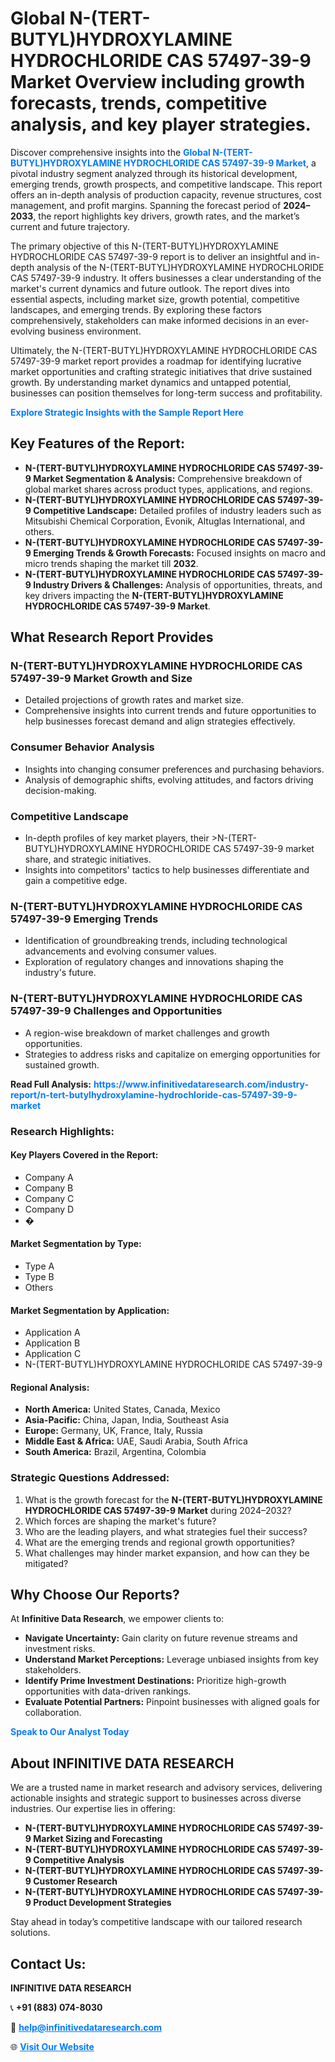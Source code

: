 <h1>Global N-(TERT-BUTYL)HYDROXYLAMINE HYDROCHLORIDE CAS 57497-39-9 Market Overview including growth forecasts, trends, competitive analysis, and key player strategies.</h1>
<p>
Discover comprehensive insights into the 
<a href="https://www.infinitivedataresearch.com/industry-report/n-tert-butylhydroxylamine-hydrochloride-cas-57497-39-9-market" rel="dofollow" style="color: #007BFF; text-decoration: none;"><strong>Global N-(TERT-BUTYL)HYDROXYLAMINE HYDROCHLORIDE CAS 57497-39-9 Market</strong></a>, a pivotal industry segment analyzed through its historical development, emerging trends, growth prospects, and competitive landscape. This report offers an in-depth analysis of production capacity, revenue structures, cost management, and profit margins. Spanning the forecast period of <strong>2024–2033</strong>, the report highlights key drivers, growth rates, and the market’s current and future trajectory.
</p>
<p>
The primary objective of this N-(TERT-BUTYL)HYDROXYLAMINE HYDROCHLORIDE CAS 57497-39-9 report is to deliver an insightful and in-depth analysis of the N-(TERT-BUTYL)HYDROXYLAMINE HYDROCHLORIDE CAS 57497-39-9 industry. It offers businesses a clear understanding of the market's current dynamics and future outlook. The report dives into essential aspects, including market size, growth potential, competitive landscapes, and emerging trends. By exploring these factors comprehensively, stakeholders can make informed decisions in an ever-evolving business environment.
</p>
<p>
Ultimately, the N-(TERT-BUTYL)HYDROXYLAMINE HYDROCHLORIDE CAS 57497-39-9 market report provides a roadmap for identifying lucrative market opportunities and crafting strategic initiatives that drive sustained growth. By understanding market dynamics and untapped potential, businesses can position themselves for long-term success and profitability.
</p>
<p>
<a href="https://www.infinitivedataresearch.com/request-sample/reportId=102624" style="color: #007BFF; text-decoration: none;"><strong>Explore Strategic Insights with the Sample Report Here</strong></a>
</p>

<h2>Key Features of the Report:</h2>
<ul>
<li><strong>N-(TERT-BUTYL)HYDROXYLAMINE HYDROCHLORIDE CAS 57497-39-9 Market Segmentation & Analysis:</strong> Comprehensive breakdown of global market shares across product types, applications, and regions.</li>
<li><strong>N-(TERT-BUTYL)HYDROXYLAMINE HYDROCHLORIDE CAS 57497-39-9 Competitive Landscape:</strong> Detailed profiles of industry leaders such as Mitsubishi Chemical Corporation, Evonik, Altuglas International, and others.</li>
<li><strong>N-(TERT-BUTYL)HYDROXYLAMINE HYDROCHLORIDE CAS 57497-39-9 Emerging Trends & Growth Forecasts:</strong> Focused insights on macro and micro trends shaping the market till <strong>2032</strong>.</li>
<li><strong>N-(TERT-BUTYL)HYDROXYLAMINE HYDROCHLORIDE CAS 57497-39-9 Industry Drivers & Challenges:</strong> Analysis of opportunities, threats, and key drivers impacting the <strong>N-(TERT-BUTYL)HYDROXYLAMINE HYDROCHLORIDE CAS 57497-39-9 Market</strong>.</li>
</ul>

<h2>What Research Report Provides</h2>
<h3>N-(TERT-BUTYL)HYDROXYLAMINE HYDROCHLORIDE CAS 57497-39-9 Market Growth and Size</h3>
<ul>
<li>Detailed projections of growth rates and market size.</li>
<li>Comprehensive insights into current trends and future opportunities to help businesses forecast demand and align strategies effectively.</li>
</ul>

<h3>Consumer Behavior Analysis</h3>
<ul>
<li>Insights into changing consumer preferences and purchasing behaviors.</li>
<li>Analysis of demographic shifts, evolving attitudes, and factors driving decision-making.</li>
</ul>

<h3>Competitive Landscape</h3>
<ul>
<li>In-depth profiles of key market players, their >N-(TERT-BUTYL)HYDROXYLAMINE HYDROCHLORIDE CAS 57497-39-9 market share, and strategic initiatives.</li>
<li>Insights into competitors' tactics to help businesses differentiate and gain a competitive edge.</li>
</ul>

<h3>N-(TERT-BUTYL)HYDROXYLAMINE HYDROCHLORIDE CAS 57497-39-9 Emerging Trends</h3>
<ul>
<li>Identification of groundbreaking trends, including technological advancements and evolving consumer values.</li>
<li>Exploration of regulatory changes and innovations shaping the industry's future.</li>
</ul>

<h3>N-(TERT-BUTYL)HYDROXYLAMINE HYDROCHLORIDE CAS 57497-39-9 Challenges and Opportunities</h3>
<ul>
<li>A region-wise breakdown of market challenges and growth opportunities.</li>
<li>Strategies to address risks and capitalize on emerging opportunities for sustained growth.</li>
</ul>
<p><strong>Read Full Analysis:</strong> <a href="https://www.infinitivedataresearch.com/industry-report/n-tert-butylhydroxylamine-hydrochloride-cas-57497-39-9-market" rel="dofollow" style="color: #007BFF; text-decoration: none;"><strong>https://www.infinitivedataresearch.com/industry-report/n-tert-butylhydroxylamine-hydrochloride-cas-57497-39-9-market</strong></a></p>
<h3>Research Highlights:</h3>
<h4>Key Players Covered in the Report:</h4>
<ul><li>Company A</li><li>Company B</li><li>Company C</li><li>Company D</li><li>�</li></ul>
<h4>Market Segmentation by Type:</h4>
<ul><li>Type A</li><li>Type B</li><li>Others</li></ul>
<h4>Market Segmentation by Application:</h4>
<ul><li>Application A</li><li>Application B</li><li>Application C</li><li>N-(TERT-BUTYL)HYDROXYLAMINE HYDROCHLORIDE CAS 57497-39-9</li></ul>

<h4>Regional Analysis:</h4>
<ul>
<li><strong>North America:</strong> United States, Canada, Mexico</li>
<li><strong>Asia-Pacific:</strong> China, Japan, India, Southeast Asia</li>
<li><strong>Europe:</strong> Germany, UK, France, Italy, Russia</li>
<li><strong>Middle East & Africa:</strong> UAE, Saudi Arabia, South Africa</li>
<li><strong>South America:</strong> Brazil, Argentina, Colombia</li>
</ul>

<h3>Strategic Questions Addressed:</h3>
<ol>
<li>What is the growth forecast for the <strong>N-(TERT-BUTYL)HYDROXYLAMINE HYDROCHLORIDE CAS 57497-39-9 Market</strong> during 2024–2032?</li>
<li>Which forces are shaping the market's future?</li>
<li>Who are the leading players, and what strategies fuel their success?</li>
<li>What are the emerging trends and regional growth opportunities?</li>
<li>What challenges may hinder market expansion, and how can they be mitigated?</li>
</ol>

<h2>Why Choose Our Reports?</h2>
<p>At <strong>Infinitive Data Research</strong>, we empower clients to:</p>
<ul>
<li><strong>Navigate Uncertainty:</strong> Gain clarity on future revenue streams and investment risks.</li>
<li><strong>Understand Market Perceptions:</strong> Leverage unbiased insights from key stakeholders.</li>
<li><strong>Identify Prime Investment Destinations:</strong> Prioritize high-growth opportunities with data-driven rankings.</li>
<li><strong>Evaluate Potential Partners:</strong> Pinpoint businesses with aligned goals for collaboration.</li>
</ul>
<p><a href="https://www.infinitivedataresearch.com/industry-report/n-tert-butylhydroxylamine-hydrochloride-cas-57497-39-9-market" rel="dofollow" style="color: #007BFF; text-decoration: none;"><strong>Speak to Our Analyst Today</strong></a></p>

<h2>About INFINITIVE DATA RESEARCH</h2>
<p>We are a trusted name in market research and advisory services, delivering actionable insights and strategic support to businesses across diverse industries. Our expertise lies in offering:</p>
<ul>
<li><strong>N-(TERT-BUTYL)HYDROXYLAMINE HYDROCHLORIDE CAS 57497-39-9 Market Sizing and Forecasting</strong></li>
<li><strong>N-(TERT-BUTYL)HYDROXYLAMINE HYDROCHLORIDE CAS 57497-39-9 Competitive Analysis</strong></li>
<li><strong>N-(TERT-BUTYL)HYDROXYLAMINE HYDROCHLORIDE CAS 57497-39-9 Customer Research</strong></li>
<li><strong>N-(TERT-BUTYL)HYDROXYLAMINE HYDROCHLORIDE CAS 57497-39-9 Product Development Strategies</strong></li>
</ul>
<p>Stay ahead in today’s competitive landscape with our tailored research solutions.</p>

<h2>Contact Us:</h2>
<p><strong>INFINITIVE DATA RESEARCH</strong></p>
<p>📞 <strong>+91 (883) 074-8030</strong></p>
<p>📧 <strong><a href="mailto:help@infinitivedataresearch.com" style="color: #007BFF;">help@infinitivedataresearch.com</a></strong></p>
<p>🌐 <strong><a href="https://www.infinitivedataresearch.com" rel="dofollow" style="color: #007BFF;">Visit Our Website</a></strong></p>